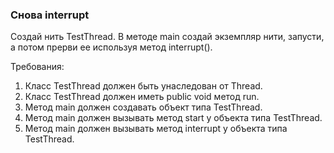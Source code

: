 
### Снова interrupt

Создай нить TestThread.
В методе main создай экземпляр нити, запусти, а потом прерви ее используя метод interrupt().


Требования:
1.	Класс TestThread должен быть унаследован от Thread.
2.	Класс TestThread должен иметь public void метод run.
3.	Метод main должен создавать объект типа TestThread.
4.	Метод main должен вызывать метод start у объекта типа TestThread.
5.	Метод main должен вызывать метод interrupt у объекта типа TestThread.


